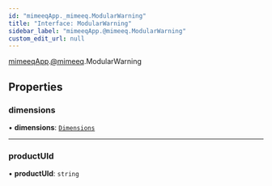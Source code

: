 ```yaml
---
id: "mimeeqApp._mimeeq.ModularWarning"
title: "Interface: ModularWarning"
sidebar_label: "mimeeqApp.@mimeeq.ModularWarning"
custom_edit_url: null
---
```


[mimeeqApp](../modules/mimeeqApp.md).[@mimeeq](../namespaces/mimeeqApp._mimeeq.md).ModularWarning

## Properties

### dimensions

• **dimensions**: [`Dimensions`](mimeeqApp._mimeeq.Dimensions.md)

___

### productUId

• **productUId**: `string`
